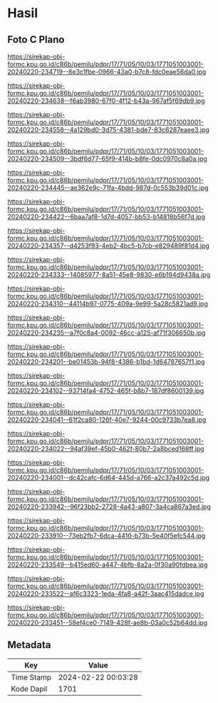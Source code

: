 # Hasil

## Foto C Plano

https://sirekap-obj-formc.kpu.go.id/c86b/pemilu/pdpr/17/71/05/10/03/1771051003001-20240220-234719--8e3c1fbe-0966-43a0-b7c8-fdc0eae56da0.jpg

https://sirekap-obj-formc.kpu.go.id/c86b/pemilu/pdpr/17/71/05/10/03/1771051003001-20240220-234638--f6ab3980-67f0-4f12-b43a-967af5f69db9.jpg

https://sirekap-obj-formc.kpu.go.id/c86b/pemilu/pdpr/17/71/05/10/03/1771051003001-20240220-234558--4a129bd0-3d75-4381-bde7-83c6287eaee3.jpg

https://sirekap-obj-formc.kpu.go.id/c86b/pemilu/pdpr/17/71/05/10/03/1771051003001-20240220-234509--3bdf6d77-65f9-414b-b8fe-0dc0970c8a0a.jpg

https://sirekap-obj-formc.kpu.go.id/c86b/pemilu/pdpr/17/71/05/10/03/1771051003001-20240220-234445--ae362e9c-71fa-4bdd-987d-0c553b39d01c.jpg

https://sirekap-obj-formc.kpu.go.id/c86b/pemilu/pdpr/17/71/05/10/03/1771051003001-20240220-234422--6baa7af8-1d7d-4057-bb53-b14818b56f7d.jpg

https://sirekap-obj-formc.kpu.go.id/c86b/pemilu/pdpr/17/71/05/10/03/1771051003001-20240220-234357--d4253f93-4eb2-4bc5-b7cb-e829489f81d4.jpg

https://sirekap-obj-formc.kpu.go.id/c86b/pemilu/pdpr/17/71/05/10/03/1771051003001-20240220-234333--14085977-8a51-45e8-9830-e6b194d9438a.jpg

https://sirekap-obj-formc.kpu.go.id/c86b/pemilu/pdpr/17/71/05/10/03/1771051003001-20240220-234310--44114b97-0775-409a-9e99-5a28c5821ad9.jpg

https://sirekap-obj-formc.kpu.go.id/c86b/pemilu/pdpr/17/71/05/10/03/1771051003001-20240220-234235--a7f0c8a4-0092-46cc-a125-af71f306650b.jpg

https://sirekap-obj-formc.kpu.go.id/c86b/pemilu/pdpr/17/71/05/10/03/1771051003001-20240220-234201--be01453b-94f8-4386-b1bd-1d64787657f1.jpg

https://sirekap-obj-formc.kpu.go.id/c86b/pemilu/pdpr/17/71/05/10/03/1771051003001-20240220-234102--93714fa4-4752-465f-b8b7-187df8600139.jpg

https://sirekap-obj-formc.kpu.go.id/c86b/pemilu/pdpr/17/71/05/10/03/1771051003001-20240220-234041--61f2ca80-126f-40e7-9244-00c9733b7ea8.jpg

https://sirekap-obj-formc.kpu.go.id/c86b/pemilu/pdpr/17/71/05/10/03/1771051003001-20240220-234022--94af39ef-45b0-462f-80b7-2a8bced168ff.jpg

https://sirekap-obj-formc.kpu.go.id/c86b/pemilu/pdpr/17/71/05/10/03/1771051003001-20240220-234001--dc42cafc-6d64-445d-a766-a2c37a492c5d.jpg

https://sirekap-obj-formc.kpu.go.id/c86b/pemilu/pdpr/17/71/05/10/03/1771051003001-20240220-233942--96f23bb2-2728-4a43-a807-3a4ca867a3ed.jpg

https://sirekap-obj-formc.kpu.go.id/c86b/pemilu/pdpr/17/71/05/10/03/1771051003001-20240220-233910--73eb2fb7-6dca-4410-b73b-5e40f5efc544.jpg

https://sirekap-obj-formc.kpu.go.id/c86b/pemilu/pdpr/17/71/05/10/03/1771051003001-20240220-233549--b415ed60-a447-4bfb-8a2a-0f30a90fdbea.jpg

https://sirekap-obj-formc.kpu.go.id/c86b/pemilu/pdpr/17/71/05/10/03/1771051003001-20240220-233522--af6c3323-1eda-4fa8-a42f-3aac415dadce.jpg

https://sirekap-obj-formc.kpu.go.id/c86b/pemilu/pdpr/17/71/05/10/03/1771051003001-20240220-233451--58ef4ce0-7149-428f-ae8b-03a0c52b64dd.jpg


## Metadata

| Key        | Value               |
| ---------- | ------------------- |
| Time Stamp | 2024-02-22 00:03:28 |
| Kode Dapil | 1701                |



